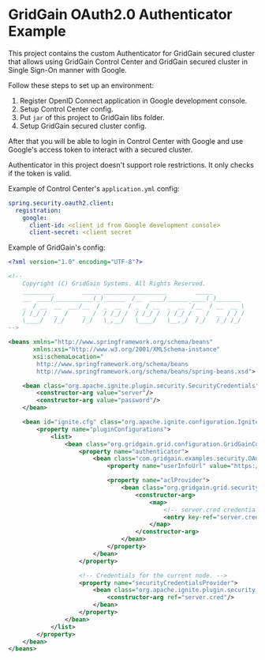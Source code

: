 # GridGain OAuth2.0 Authenticator Example

This project contains the custom Authenticator for GridGain secured cluster that allows
 using GridGain Control Center and GridGain secured cluster in Single Sign-On manner 
 with Google. 
  
Follow these steps to set up an environment:

1. Register OpenID Connect application in Google development console.
2. Setup Control Center config.
3. Put `jar` of this project to GridGain libs folder.
4. Setup GridGain secured cluster config.

After that you will be able to login in Control Center with Google and use 
Google's access token to interact with a secured cluster. 

Authenticator in this project doesn't support role restrictions. 
It only checks if the token is valid. 

Example of Control Center's `application.yml` config:

```yaml
spring.security.oauth2.client:
  registration:
    google:
      client-id: <client id from Google development console>
      client-secret: <client secret
```

Example of GridGain's config:

```xml
<?xml version="1.0" encoding="UTF-8"?>

<!--
    Copyright (C) GridGain Systems. All Rights Reserved.
    _________        _____ __________________        _____
    __  ____/___________(_)______  /__  ____/______ ____(_)_______
    _  / __  __  ___/__  / _  __  / _  / __  _  __ `/__  / __  __ \
    / /_/ /  _  /    _  /  / /_/ /  / /_/ /  / /_/ / _  /  _  / / /
    \____/   /_/     /_/   \_,__/   \____/   \__,_/  /_/   /_/ /_/
-->

<beans xmlns="http://www.springframework.org/schema/beans"
       xmlns:xsi="http://www.w3.org/2001/XMLSchema-instance"
       xsi:schemaLocation="
        http://www.springframework.org/schema/beans
        http://www.springframework.org/schema/beans/spring-beans.xsd">

    <bean class="org.apache.ignite.plugin.security.SecurityCredentials" id="server.cred">
        <constructor-arg value="server"/>
        <constructor-arg value="password"/>
    </bean>

    <bean id="ignite.cfg" class="org.apache.ignite.configuration.IgniteConfiguration">
        <property name="pluginConfigurations">
            <list>
                <bean class="org.gridgain.grid.configuration.GridGainConfiguration">
                    <property name="authenticator">
                        <bean class="com.gridgain.examples.security.OAuth2Authenticator">
                            <property name="userInfoUrl" value="https://openidconnect.googleapis.com/v1/userinfo"/>

                            <property name="aclProvider">
                                <bean class="org.gridgain.grid.security.passcode.AuthenticationAclBasicProvider">
                                    <constructor-arg>
                                        <map>
                                            <!-- server.cred credentials and associated permissions (everything is allowed) -->
                                            <entry key-ref="server.cred" value="{defaultAllow:true}"/>
                                        </map>
                                    </constructor-arg>
                                </bean>
                            </property>
                        </bean>
                    </property>

                    <!-- Credentials for the current node. -->
                    <property name="securityCredentialsProvider">
                        <bean class="org.apache.ignite.plugin.security.SecurityCredentialsBasicProvider">
                            <constructor-arg ref="server.cred"/>
                        </bean>
                    </property>
                </bean>
            </list>
        </property>
    </bean>
</beans>
```
